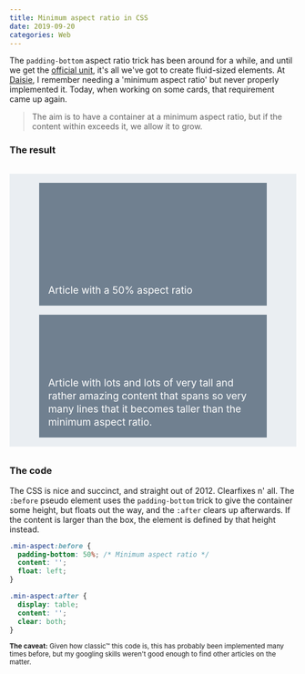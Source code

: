 ```yaml
---
title: Minimum aspect ratio in CSS
date: 2019-09-20
categories: Web
---
```


The `padding-bottom` aspect ratio trick has been around for a while, and until we get the [official unit](https://www.smashingmagazine.com/2019/03/aspect-ratio-unit-css/), it's all we've got to create fluid-sized elements. At [Daisie](https://daisie.com), I remember needing a 'minimum aspect ratio' but never properly implemented it. Today, when working on some cards, that requirement came up again.

> The aim is to have a container at a minimum aspect ratio, but if the content within exceeds it, we allow it to grow.

### The result

<div class="min-aspect-wrapper">
  <div class="min-aspect-container">
    <article class="min-aspect">Article with a 50% aspect ratio</article>
    <article class="min-aspect">Article with lots and lots of very tall and rather amazing content that spans so very many lines that it becomes taller than the minimum aspect ratio.</article>
  </div>
</div>

<style>
  .min-aspect-wrapper {
    background: #eaeef2;
    font-size: 1.25em;
    line-height: 1.3;
    margin: 2rem 0;
  }

  .min-aspect-container {
    max-width: 400px;
    margin: 0 auto;
    padding: 1rem;
    width: 50vw;
  }

  .min-aspect {
    justify-content: flex-start;
    align-items: flex-end;
    background: slategrey;
    padding: 1rem;
    display: flex;
    color: #FFF;
  }
  
  .min-aspect + * {
    margin-top: 1rem;
  }

  /* Minimum aspect ratio */
  .min-aspect:before {
    padding-bottom: 50%;
    content: '';
    float: left;
  }

  /* Clearfix like it's 2012 */
  .min-aspect:after {
    display: table;
    content: '';
    clear: both;
  }
</style>

### The code

The CSS is nice and succinct, and straight out of 2012. Clearfixes n' all. The `:before` pseudo element uses the `padding-bottom` trick to give the container some height, but floats out the way, and the `:after` clears up afterwards. If the content is larger than the box, the element is defined by that height instead.

```css
.min-aspect:before {
  padding-bottom: 50%; /* Minimum aspect ratio */
  content: '';
  float: left;
}

.min-aspect:after {
  display: table;
  content: '';
  clear: both;
}
```

<small>**The caveat:** Given how classic™ this code is, this has probably been implemented many times before, but my googling skills weren't good enough to find other articles on the matter.</small>
